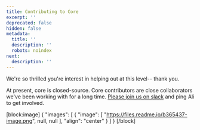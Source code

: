 ```yaml
---
title: Contributing to Core
excerpt: ''
deprecated: false
hidden: false
metadata:
  title: ''
  description: ''
  robots: noindex
next:
  description: ''
---
```

We're so thrilled you're interest in helping out at this level-- thank you.

At present, core is closed-source. Core contributors are close collaborators we've been working with for a long time. [Please join us on slack](https://join.slack.com/t/aolabsai/shared_invite/zt-1dlu8t1eq-udPzZyK5ADQK76aEeKUvwA) and ping Ali to get involved.



[block:image]
{
  "images": [
    {
      "image": [
        "https://files.readme.io/b365437-image.png",
        null,
        null
      ],
      "align": "center"
    }
  ]
}
[/block]
